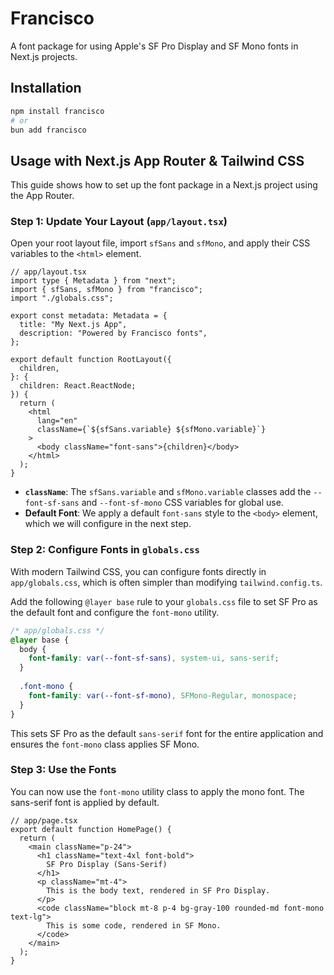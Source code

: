 # Francisco

A font package for using Apple's SF Pro Display and SF Mono fonts in Next.js projects.

## Installation

```bash
npm install francisco
# or
bun add francisco
```

## Usage with Next.js App Router & Tailwind CSS

This guide shows how to set up the font package in a Next.js project using the App Router.

### Step 1: Update Your Layout (`app/layout.tsx`)

Open your root layout file, import `sfSans` and `sfMono`, and apply their CSS variables to the `<html>` element.

```tsx
// app/layout.tsx
import type { Metadata } from "next";
import { sfSans, sfMono } from "francisco";
import "./globals.css";

export const metadata: Metadata = {
  title: "My Next.js App",
  description: "Powered by Francisco fonts",
};

export default function RootLayout({
  children,
}: {
  children: React.ReactNode;
}) {
  return (
    <html
      lang="en"
      className={`${sfSans.variable} ${sfMono.variable}`}
    >
      <body className="font-sans">{children}</body>
    </html>
  );
}
```
-   **`className`**: The `sfSans.variable` and `sfMono.variable` classes add the `--font-sf-sans` and `--font-sf-mono` CSS variables for global use.
-   **Default Font**: We apply a default `font-sans` style to the `<body>` element, which we will configure in the next step.

### Step 2: Configure Fonts in `globals.css`

With modern Tailwind CSS, you can configure fonts directly in `app/globals.css`, which is often simpler than modifying `tailwind.config.ts`.

Add the following `@layer base` rule to your `globals.css` file to set SF Pro as the default font and configure the `font-mono` utility.

```css
/* app/globals.css */
@layer base {
  body {
    font-family: var(--font-sf-sans), system-ui, sans-serif;
  }
  
  .font-mono {
    font-family: var(--font-sf-mono), SFMono-Regular, monospace;
  }
}
```
This sets SF Pro as the default `sans-serif` font for the entire application and ensures the `font-mono` class applies SF Mono.

### Step 3: Use the Fonts

You can now use the `font-mono` utility class to apply the mono font. The sans-serif font is applied by default.

```tsx
// app/page.tsx
export default function HomePage() {
  return (
    <main className="p-24">
      <h1 className="text-4xl font-bold">
        SF Pro Display (Sans-Serif)
      </h1>
      <p className="mt-4">
        This is the body text, rendered in SF Pro Display.
      </p>
      <code className="block mt-8 p-4 bg-gray-100 rounded-md font-mono text-lg">
        This is some code, rendered in SF Mono.
      </code>
    </main>
  );
}
```